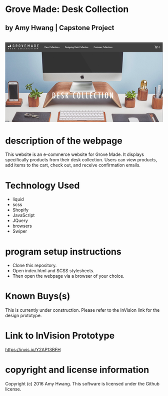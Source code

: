 # Grove Made: Desk Collection
## by Amy Hwang | Capstone Project

<br>
<img src="https://github.com/amy1hwang/grove-made-desk-collection/blob/master/grovemade.png">
<br>

# description of the webpage
This website is an e-commerce website for Grove Made. It displays specifically products from their desk collection.
Users can view products, add items to the cart, check out, and receive confirmation emails.

# Technology Used
* liquid
* scss
* Shopify
* JavaScript
* JQuery
* browsers
* Swiper

# program setup instructions
* Clone this repository.
* Open index.html and SCSS stylesheets.
* Then open the webpage via a browser of your choice.


# Known Buys(s)
This is currently under construction. Please refer to the InVision link for the design prototype.

# Link to InVision Prototype
https://invis.io/Y2AP13BFH

# copyright and license information
Copyright (c) 2016 Amy Hwang. This software is licensed under the Github license.
